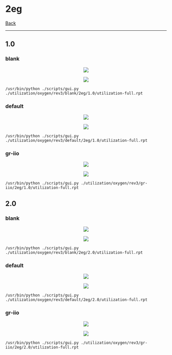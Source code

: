 # 2eg

[Back](<../rev3.md>)

---

## 1.0
### blank

<p align="center">
	<img src="../../../../images/oxygen/rev3/blank/2eg/1.0/table.jpg" />
</p>

<p align="center">
	<img src="../../../../images/oxygen/rev3/blank/2eg/1.0/graph.png" />
</p>

`/usr/bin/python ./scripts/gui.py ./utilization/oxygen/rev3/blank/2eg/1.0/utilization-full.rpt`

### default

<p align="center">
	<img src="../../../../images/oxygen/rev3/default/2eg/1.0/table.jpg" />
</p>

<p align="center">
	<img src="../../../../images/oxygen/rev3/default/2eg/1.0/graph.png" />
</p>

`/usr/bin/python ./scripts/gui.py ./utilization/oxygen/rev3/default/2eg/1.0/utilization-full.rpt`

### gr-iio

<p align="center">
	<img src="../../../../images/oxygen/rev3/gr-iio/2eg/1.0/table.jpg" />
</p>

<p align="center">
	<img src="../../../../images/oxygen/rev3/gr-iio/2eg/1.0/graph.png" />
</p>

`/usr/bin/python ./scripts/gui.py ./utilization/oxygen/rev3/gr-iio/2eg/1.0/utilization-full.rpt`

## 2.0
### blank

<p align="center">
	<img src="../../../../images/oxygen/rev3/blank/2eg/2.0/table.jpg" />
</p>

<p align="center">
	<img src="../../../../images/oxygen/rev3/blank/2eg/2.0/graph.png" />
</p>

`/usr/bin/python ./scripts/gui.py ./utilization/oxygen/rev3/blank/2eg/2.0/utilization-full.rpt`

### default

<p align="center">
	<img src="../../../../images/oxygen/rev3/default/2eg/2.0/table.jpg" />
</p>

<p align="center">
	<img src="../../../../images/oxygen/rev3/default/2eg/2.0/graph.png" />
</p>

`/usr/bin/python ./scripts/gui.py ./utilization/oxygen/rev3/default/2eg/2.0/utilization-full.rpt`

### gr-iio

<p align="center">
	<img src="../../../../images/oxygen/rev3/gr-iio/2eg/2.0/table.jpg" />
</p>

<p align="center">
	<img src="../../../../images/oxygen/rev3/gr-iio/2eg/2.0/graph.png" />
</p>

`/usr/bin/python ./scripts/gui.py ./utilization/oxygen/rev3/gr-iio/2eg/2.0/utilization-full.rpt`

